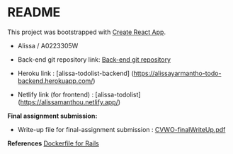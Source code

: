 # README

This project was bootstrapped with [Create React App](https://github.com/facebook/create-react-app).

* Alissa / A0223305W

* Back-end git repository link: [Back-end git repository](https://github.com/alissayarmantho/todo-list-backend)
* Heroku link : [alissa-todolist-backend] (https://alissayarmantho-todo-backend.herokuapp.com/)
* Netlify link (for frontend) : [alissa-todolist] (https://alissamanthou.netlify.app/)
  
**Final assignment submission:**

* Write-up file for final-assignment submission : [CVWO-finalWriteUp.pdf](https://github.com/alissayarmantho/todo-list-backend/blob/master/CVWO-finalWriteUp.pdf)

**References**
[Dockerfile for Rails](https://github.com/jahangiranwari/rails5-docker-heroku/blob/master/Dockerfile)

